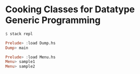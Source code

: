 Cooking Classes for Datatype Generic Programming
================================================

```haskell
$ stack repl

Prelude> :load Dump.hs
Dump> main

Prelude> :load Menu.hs
Menu> sample1
Menu> sample2
```
